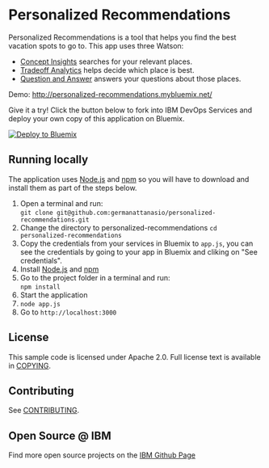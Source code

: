 # Personalized Recommendations

  Personalized Recommendations is a tool that helps you find the best vacation spots to go to.  This app uses three Watson:
  * [Concept Insights](http://www.ibm.com/smarterplanet/us/en/ibmwatson/developercloud/concept-insights.html) searches for your relevant places.
  * [Tradeoff Analytics](http://www.ibm.com/smarterplanet/us/en/ibmwatson/developercloud/tradeoff-analytics.html) helps decide which place is best.
  * [Question and Answer](http://www.ibm.com/smarterplanet/us/en/ibmwatson/developercloud/question-answer.html) answers your questions about those places.

Demo: http://personalized-recommendations.mybluemix.net/

Give it a try! Click the button below to fork into IBM DevOps Services and deploy your own copy of this application on Bluemix.

[![Deploy to Bluemix](https://bluemix.net/deploy/button.png)](https://bluemix.net/deploy?repository=https://github.com/germanattanasio/personalized-recommendations)

## Running locally
  The application uses [Node.js](http://nodejs.org/) and [npm](https://www.npmjs.com/) so you will have to download and install them as part of the steps below.

1. Open a terminal and run:  
    `git clone git@github.com:germanattanasio/personalized-recommendations.git`
2. Change the directory to personalized-recommendations 
    `cd personalized-recommendations`
3. Copy the credentials from your services in Bluemix to `app.js`, you can see the credentials by going to your app in Bluemix and cliking on "See credentials".
4. Install [Node.js](http://nodejs.org/) and [npm](https://github.com/npm/npm)
5. Go to the project folder in a terminal and run:  
    `npm install`
6. Start the application
7.  `node app.js`
8. Go to `http://localhost:3000`


## License

  This sample code is licensed under Apache 2.0. Full license text is available in [COPYING](LICENSE).

## Contributing

  See [CONTRIBUTING](CONTRIBUTING.md).

## Open Source @ IBM
  Find more open source projects on the [IBM Github Page](http://ibm.github.io/)
